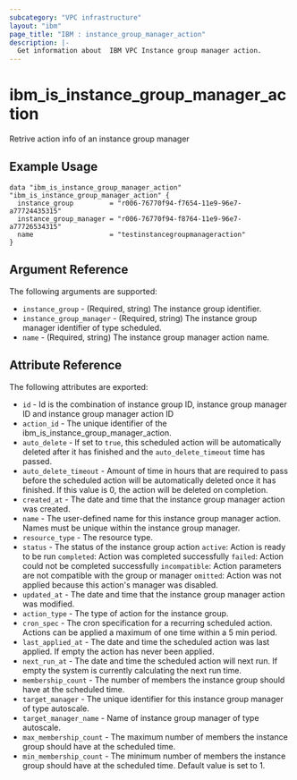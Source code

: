 ```yaml
---
subcategory: "VPC infrastructure"
layout: "ibm"
page_title: "IBM : instance_group_manager_action"
description: |-
  Get information about  IBM VPC Instance group manager action.
---
```


# ibm\_is_instance_group_manager_action

Retrive action info of an instance group manager

## Example Usage

```hcl
data "ibm_is_instance_group_manager_action" "ibm_is_instance_group_manager_action" {
  instance_group         = "r006-76770f94-f7654-11e9-96e7-a77724435315"
  instance_group_manager = "r006-76770f94-f8764-11e9-96e7-a77726534315"
  name                   = "testinstancegroupmanageraction"
}
```

## Argument Reference

The following arguments are supported:

* `instance_group` - (Required, string) The instance group identifier.
* `instance_group_manager` - (Required, string) The instance group manager identifier of type scheduled.
* `name` - (Required, string) The instance group manager action name.

## Attribute Reference

The following attributes are exported:

* `id` - Id is the combination of instance group ID, instance group manager ID and instance group manager action ID
* `action_id` - The unique identifier of the ibm_is_instance_group_manager_action.
* `auto_delete` - If set to `true`, this scheduled action will be automatically deleted after it has finished and the `auto_delete_timeout` time has passed.
* `auto_delete_timeout` - Amount of time in hours that are required to pass before the scheduled action will be automatically deleted once it has finished. If this value is 0, the action will be deleted on completion.
* `created_at` - The date and time that the instance group manager action was created.
* `name` - The user-defined name for this instance group manager action. Names must be unique within the instance group manager.
* `resource_type` - The resource type.
* `status` - The status of the instance group action
    `active`: Action is ready to be run
    `completed`: Action was completed successfully
    `failed`: Action could not be completed successfully
    `incompatible`: Action parameters are not compatible with the group or manager
    `omitted`: Action was not applied because this action's manager was disabled.
* `updated_at` - The date and time that the instance group manager action was modified.
* `action_type` - The type of action for the instance group.
* `cron_spec` - The cron specification for a recurring scheduled action. Actions can be applied a maximum of one time within a 5 min period.
* `last_applied_at` - The date and time the scheduled action was last applied. If empty the action has never been applied.
* `next_run_at` - The date and time the scheduled action will next run. If empty the system is currently calculating the next run time.
* `membership_count` - The number of members the instance group should have at the scheduled time.
* `target_manager` - The unique identifier for this instance group manager of type autoscale.
* `target_manager_name` - Name of instance group manager of type autoscale.
* `max_membership_count` - The maximum number of members the instance group should have at the scheduled time.
* `min_membership_count` - The minimum number of members the instance group should have at the scheduled time. Default value is set to 1.
